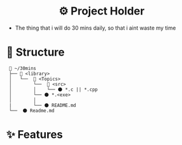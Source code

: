 <h1 align="center"> ⚙ Project Holder </h1>

- The thing that i will do 30 mins daily, so that i aint waste my time 

<h1 align="left"> 📂 Structure </h1>

```
 📂 ~/30mins
 ├── 📂 <library>
 │	 └──  📂 <Topics>
 │        └──  📂 <src>
 │        │    └── 🌑 *.c || *.cpp
 │        └── 🌑 *.<exe>
 │        │
 |        └── 🌑 README.md
 └──  🌑 Readme.md
```

<h1 align="left"> ✨ Features </h1>
